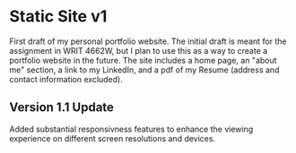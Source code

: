 # Static Site v1
First draft of my personal portfolio website. The initial draft is meant for the assignment in WRIT 4662W, but I plan to use this as a way to create a portfolio website in the future.
The site includes a home page, an "about me" section, a link to my LinkedIn, and a pdf of my Resume (address and contact information excluded). 

## Version 1.1 Update
Added substantial responsivness features to enhance the viewing experience on different screen resolutions and devices. 
